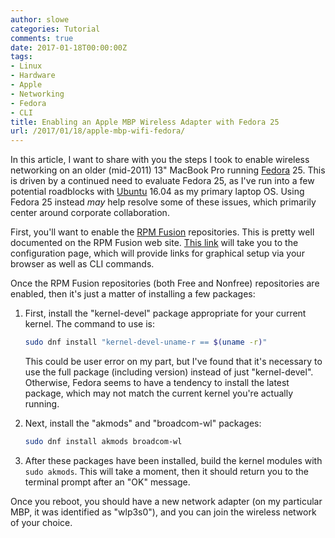 ```yaml
---
author: slowe
categories: Tutorial
comments: true
date: 2017-01-18T00:00:00Z
tags:
- Linux
- Hardware
- Apple
- Networking
- Fedora
- CLI
title: Enabling an Apple MBP Wireless Adapter with Fedora 25
url: /2017/01/18/apple-mbp-wifi-fedora/
---
```


In this article, I want to share with you the steps I took to enable wireless networking on an older (mid-2011) 13" MacBook Pro running [Fedora][link-2] 25. This is driven by a continued need to evaluate Fedora 25, as I've run into a few potential roadblocks with [Ubuntu][link-1] 16.04 as my primary laptop OS. Using Fedora 25 instead _may_ help resolve some of these issues, which primarily center around corporate collaboration.

First, you'll want to enable the [RPM Fusion][link-4] repositories. This is pretty well documented on the RPM Fusion web site. [This link][link-3] will take you to the configuration page, which will provide links for graphical setup via your browser as well as CLI commands.

Once the RPM Fusion repositories (both Free and Nonfree) repositories are enabled, then it's just a matter of installing a few packages:

1. First, install the "kernel-devel" package appropriate for your current kernel. The command to use is:

    ```bash
    sudo dnf install "kernel-devel-uname-r == $(uname -r)"
    ```

    This could be user error on my part, but I've found that it's necessary to use the full package (including version) instead of just "kernel-devel". Otherwise, Fedora seems to have a tendency to install the latest package, which may not match the current kernel you're actually running.

2. Next, install the "akmods" and "broadcom-wl" packages:

    ```bash
    sudo dnf install akmods broadcom-wl
    ```

3. After these packages have been installed, build the kernel modules with `sudo akmods`. This will take a moment, then it should return you to the terminal prompt after an "OK" message.

Once you reboot, you should have a new network adapter (on my particular MBP, it was identified as "wlp3s0"), and you can join the wireless network of your choice.

[link-1]: https://www.ubuntu.com
[link-2]: https://getfedora.org
[link-3]: https://rpmfusion.org/Configuration
[link-4]: https://rpmfusion.org/
